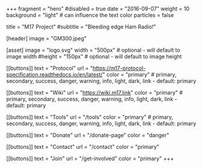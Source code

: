 +++
fragment = "hero"
#disabled = true
date = "2016-09-07"
weight = 10
background = "light" # can influence the text color
particles = false

title = "M17 Project"
#subtitle = "Bleeding edge Ham Radio!"

[header]
  image = "GM300.jpeg"

[asset]
  image = "logo.svg"
  width = "500px" # optional - will default to image width
  #height = "150px" # optional - will default to image height

[[buttons]]
  text = "Protocol"
  url = "https://m17-protocol-specification.readthedocs.io/en/latest/"
  color = "primary" # primary, secondary, success, danger, warning, info, light, dark, link - default: primary

[[buttons]]
  text = "Wiki"
  url = "https://wiki.m17.link"
  color = "primary" # primary, secondary, success, danger, warning, info, light, dark, link - default: primary

[[buttons]]
  text = "Tools"
  url = "/tools"
  color = "primary" # primary, secondary, success, danger, warning, info, light, dark, link - default: primary

[[buttons]]
  text = "Donate"
  url = "/donate-page"
  color = "danger"

[[buttons]]
  text = "Contact"
  url = "/contact"
  color = "primary"

[[buttons]]
  text = "Join"
  url = "/get-involved"
  color = "primary"
+++
